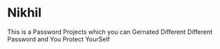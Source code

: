 # Nikhil
This is a Password Projects which you can Gernated Different Different Password and You Protect YourSelf
